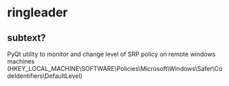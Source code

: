 # ringleader
## subtext?
PyQt utility to monitor and change level of SRP policy on remote windows machines (HKEY_LOCAL_MACHINE\SOFTWARE\Policies\Microsoft\Windows\Safer\CodeIdentifiers\DefaultLevel)
